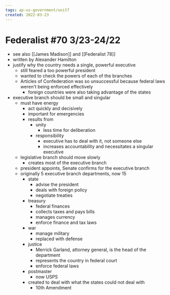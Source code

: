 ```yaml
---
tags: ap-us-government/unit7 
created: 2022-03-23
---
```


# Federalist \#70 3/23-24/22

- see also [[James Madison]] and [[Federalist 78]]
- written by Alexander Hamilton
- justify why the country needs a single, powerful executive
	- still feared a too powerful president
	- wanted to check the powers of each of the branches
	- Articles of Confederation was so unsuccessful because federal laws weren't being enforced effectively
		- foreign countries were also taking advantage of the states
- executive branch should be small and singular
	- must have energy
		- act quickly and decisively
		- important for emergencies
		- results from
			- unity
				- less time for deliberation
			- responsibility
				- executive has to deal with it, not someone else
				- increases accountability and necessitates a singular executive
	- legislative branch should move slowly
		- creates most of the executive branch
	- president appoints, Senate confirms for the executive branch
	- originally 5 executive branch departments, now 15
		- state
			- advise the president
			- deals with foreign policy
			- negotiate treaties
		- treasury
			- federal finances
			- collects taxes and pays bills
			- manages currency
			- enforce finance and tax laws
		- war
			- manage military
			- replaced with defense
		- justice
			- Merrick Garland, attorney general, is the head of the department
			- represents the country in federal court
			- enforce federal laws
		- postmaster
			- now USPS
		- created to deal with what the states could not deal with
			- 10th Amendment 

